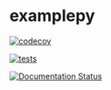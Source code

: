 # examplepy


[![codecov](https://codecov.io/gh/SemilleroNeuroCo/examplepy/branch/main/graph/badge.svg?token=IVIWOICWEI)](https://codecov.io/gh/SemilleroNeuroCo/examplepy)


[![tests](https://img.shields.io/github/workflow/status/SemilleroNeuroCo/examplepy/CI/main?label=tests)](https://github.com/SemilleroNeuroCo/examplepy/actions?query=workflow%3ACI)

[![Documentation Status](https://readthedocs.org/projects/examplepy/badge/?version=latest)](https://examplepy.readthedocs.io/en/latest/?badge=latest)

